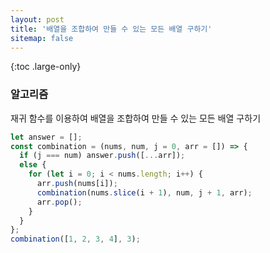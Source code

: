 ```yaml
---
layout: post
title: '배열을 조합하여 만들 수 있는 모든 배열 구하기'
sitemap: false
---
```


{:toc .large-only}

### 알고리즘

재귀 함수를 이용하여 배열을 조합하여 만들 수 있는 모든 배열 구하기

```js
let answer = [];
const combination = (nums, num, j = 0, arr = []) => {
  if (j === num) answer.push([...arr]);
  else {
    for (let i = 0; i < nums.length; i++) {
      arr.push(nums[i]);
      combination(nums.slice(i + 1), num, j + 1, arr);
      arr.pop();
    }
  }
};
combination([1, 2, 3, 4], 3);
```
